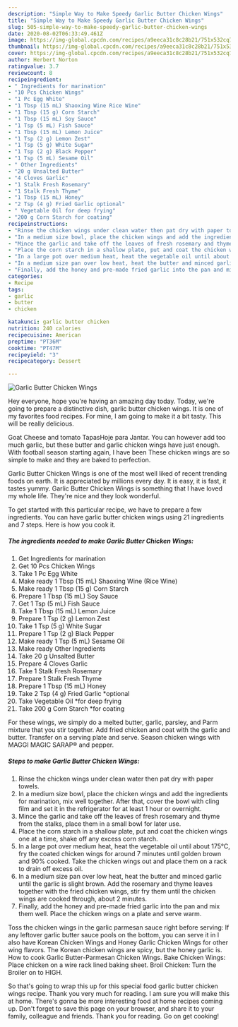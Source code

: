 ```yaml
---
description: "Simple Way to Make Speedy Garlic Butter Chicken Wings"
title: "Simple Way to Make Speedy Garlic Butter Chicken Wings"
slug: 505-simple-way-to-make-speedy-garlic-butter-chicken-wings
date: 2020-08-02T06:33:49.461Z
image: https://img-global.cpcdn.com/recipes/a9eeca31c8c28b21/751x532cq70/garlic-butter-chicken-wings-recipe-main-photo.jpg
thumbnail: https://img-global.cpcdn.com/recipes/a9eeca31c8c28b21/751x532cq70/garlic-butter-chicken-wings-recipe-main-photo.jpg
cover: https://img-global.cpcdn.com/recipes/a9eeca31c8c28b21/751x532cq70/garlic-butter-chicken-wings-recipe-main-photo.jpg
author: Herbert Norton
ratingvalue: 3.7
reviewcount: 8
recipeingredient:
- " Ingredients for marination"
- "10 Pcs Chicken Wings"
- "1 Pc Egg White"
- "1 Tbsp (15 mL) Shaoxing Wine Rice Wine"
- "1 Tbsp (15 g) Corn Starch"
- "1 Tbsp (15 mL) Soy Sauce"
- "1 Tsp (5 mL) Fish Sauce"
- "1 Tbsp (15 mL) Lemon Juice"
- "1 Tsp (2 g) Lemon Zest"
- "1 Tsp (5 g) White Sugar"
- "1 Tsp (2 g) Black Pepper"
- "1 Tsp (5 mL) Sesame Oil"
- " Other Ingredients"
- "20 g Unsalted Butter"
- "4 Cloves Garlic"
- "1 Stalk Fresh Rosemary"
- "1 Stalk Fresh Thyme"
- "1 Tbsp (15 mL) Honey"
- "2 Tsp (4 g) Fried Garlic optional"
- " Vegetable Oil for deep frying"
- "200 g Corn Starch for coating"
recipeinstructions:
- "Rinse the chicken wings under clean water then pat dry with paper towels."
- "In a medium size bowl, place the chicken wings and add the ingredients for marination, mix well together. After that, cover the bowl with cling film and set it in the refrigerator for at least 1 hour or overnight."
- "Mince the garlic and take off the leaves of fresh rosemary and thyme from the stalks, place them in a small bowl for later use."
- "Place the corn starch in a shallow plate, put and coat the chicken wings one at a time, shake off any excess corn starch."
- "In a large pot over medium heat, heat the vegetable oil until about 175°C, fry the coated chicken wings for around 7 minutes until golden brown and 90% cooked. Take the chicken wings out and place them on a rack to drain off excess oil."
- "In a medium size pan over low heat, heat the butter and minced garlic until the garlic is slight brown. Add the rosemary and thyme leaves together with the fried chicken wings, stir fry them until the chicken wings are cooked through, about 2 minutes."
- "Finally, add the honey and pre-made fried garlic into the pan and mix them well. Place the chicken wings on a plate and serve warm."
categories:
- Recipe
tags:
- garlic
- butter
- chicken

katakunci: garlic butter chicken 
nutrition: 240 calories
recipecuisine: American
preptime: "PT36M"
cooktime: "PT47M"
recipeyield: "3"
recipecategory: Dessert

---
```



![Garlic Butter Chicken Wings](https://img-global.cpcdn.com/recipes/a9eeca31c8c28b21/751x532cq70/garlic-butter-chicken-wings-recipe-main-photo.jpg)

Hey everyone, hope you're having an amazing day today. Today, we're going to prepare a distinctive dish, garlic butter chicken wings. It is one of my favorites food recipes. For mine, I am going to make it a bit tasty. This will be really delicious.

Goat Cheese and tomato TapasHoje para Jantar. You can however add too much garlic, but these butter and garlic chicken wings have just enough. With football season starting again, I have been These chicken wings are so simple to make and they are baked to perfection.

Garlic Butter Chicken Wings is one of the most well liked of recent trending foods on earth. It is appreciated by millions every day. It is easy, it is fast, it tastes yummy. Garlic Butter Chicken Wings is something that I have loved my whole life. They're nice and they look wonderful.


To get started with this particular recipe, we have to prepare a few ingredients. You can have garlic butter chicken wings using 21 ingredients and 7 steps. Here is how you cook it.

<!--inarticleads1-->

##### The ingredients needed to make Garlic Butter Chicken Wings:

1. Get  Ingredients for marination
1. Get 10 Pcs Chicken Wings
1. Take 1 Pc Egg White
1. Make ready 1 Tbsp (15 mL) Shaoxing Wine (Rice Wine)
1. Make ready 1 Tbsp (15 g) Corn Starch
1. Prepare 1 Tbsp (15 mL) Soy Sauce
1. Get 1 Tsp (5 mL) Fish Sauce
1. Take 1 Tbsp (15 mL) Lemon Juice
1. Prepare 1 Tsp (2 g) Lemon Zest
1. Take 1 Tsp (5 g) White Sugar
1. Prepare 1 Tsp (2 g) Black Pepper
1. Make ready 1 Tsp (5 mL) Sesame Oil
1. Make ready  Other Ingredients
1. Take 20 g Unsalted Butter
1. Prepare 4 Cloves Garlic
1. Take 1 Stalk Fresh Rosemary
1. Prepare 1 Stalk Fresh Thyme
1. Prepare 1 Tbsp (15 mL) Honey
1. Take 2 Tsp (4 g) Fried Garlic *optional
1. Take  Vegetable Oil *for deep frying
1. Take 200 g Corn Starch *for coating


For these wings, we simply do a melted butter, garlic, parsley, and Parm mixture that you stir together. Add fried chicken and coat with the garlic and butter. Transfer on a serving plate and serve. Season chicken wings with MAGGI MAGIC SARAP® and pepper. 

<!--inarticleads2-->

##### Steps to make Garlic Butter Chicken Wings:

1. Rinse the chicken wings under clean water then pat dry with paper towels.
1. In a medium size bowl, place the chicken wings and add the ingredients for marination, mix well together. After that, cover the bowl with cling film and set it in the refrigerator for at least 1 hour or overnight.
1. Mince the garlic and take off the leaves of fresh rosemary and thyme from the stalks, place them in a small bowl for later use.
1. Place the corn starch in a shallow plate, put and coat the chicken wings one at a time, shake off any excess corn starch.
1. In a large pot over medium heat, heat the vegetable oil until about 175°C, fry the coated chicken wings for around 7 minutes until golden brown and 90% cooked. Take the chicken wings out and place them on a rack to drain off excess oil.
1. In a medium size pan over low heat, heat the butter and minced garlic until the garlic is slight brown. Add the rosemary and thyme leaves together with the fried chicken wings, stir fry them until the chicken wings are cooked through, about 2 minutes.
1. Finally, add the honey and pre-made fried garlic into the pan and mix them well. Place the chicken wings on a plate and serve warm.


Toss the chicken wings in the garlic parmesan sauce right before serving: If any leftover garlic butter sauce pools on the bottom, you can serve it in I also have Korean Chicken Wings and Honey Garlic Chicken Wings for other wing flavors. The Korean chicken wings are spicy, but the honey garlic is. How to cook Garlic Butter-Parmesan Chicken Wings. Bake Chicken Wings: Place chicken on a wire rack lined baking sheet. Broil Chicken: Turn the Broiler on to HIGH. 

So that's going to wrap this up for this special food garlic butter chicken wings recipe. Thank you very much for reading. I am sure you will make this at home. There's gonna be more interesting food at home recipes coming up. Don't forget to save this page on your browser, and share it to your family, colleague and friends. Thank you for reading. Go on get cooking!
